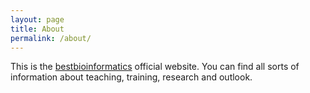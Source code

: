 ```yaml
---
layout: page
title: About
permalink: /about/
---
```


This is the [bestbioinformatics](http://bestbioinformatics.com/) official website. 
You can find all sorts of information about teaching, training, research and outlook.


